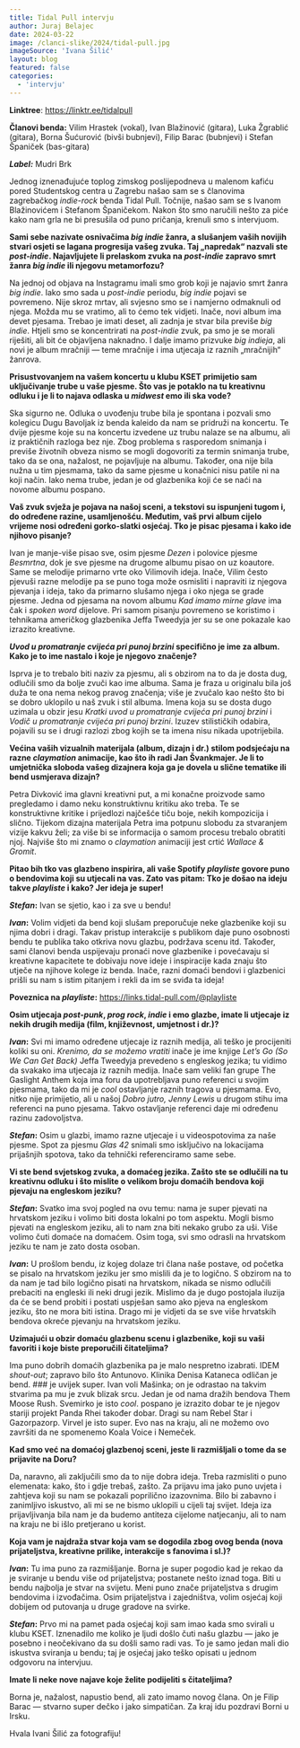 ```yaml
---
title: Tidal Pull intervju
author: Juraj Belajec
date: 2024-03-22
image: /clanci-slike/2024/tidal-pull.jpg
imageSource: 'Ivana Šilić'
layout: blog
featured: false
categories:
  - 'intervju'
---
```


**Linktree**: https://linktr.ee/tidalpull

**Članovi benda:** Vilim Hrastek (vokal), Ivan Blažinović (gitara), Luka Žgrablić (gitara), Borna Šućurović (bivši bubnjevi), Filip Barac (bubnjevi) i Stefan Španiček (bas-gitara)

**_Label:_** Mudri Brk

Jednog iznenađujuće toplog zimskog poslijepodneva u malenom kafiću pored Studentskog centra u Zagrebu našao sam se s članovima zagrebačkog _indie-rock_ benda Tidal Pull. Točnije, našao sam se s Ivanom Blažinovićem i Stefanom Španičekom. Nakon što smo naručili nešto za piće kako nam grla ne bi presušila od puno pričanja, krenuli smo s intervjuom.

**Sami sebe nazivate osnivačima _big indie_ žanra, a slušanjem vaših novijih stvari osjeti se lagana progresija vašeg zvuka. Taj „napredak“ nazvali ste _post-indie_. Najavljujete li prelaskom zvuka na _post-indie_ zapravo smrt žanra _big indie_ ili njegovu metamorfozu?**

Na jednoj od objava na Instagramu imali smo grob koji je najavio smrt žanra _big indie_. Iako smo sada u _post-indie_ periodu, _big indie_ pojavi se povremeno. Nije skroz mrtav, ali svjesno smo se i namjerno odmaknuli od njega. Možda mu se vratimo, ali to ćemo tek vidjeti. Inače, novi album ima devet pjesama. Trebao je imati deset, ali zadnja je stvar bila previše _big indie_. Htjeli smo se koncentrirati na _post-indie_ zvuk, pa smo je se morali riješiti, ali bit će objavljena naknadno. I dalje imamo prizvuke _big indieja_, ali novi je album mračniji &mdash; teme mračnije i ima utjecaja iz raznih „mračnijih“ žanrova.

**Prisustvovanjem na vašem koncertu u klubu KSET primijetio sam uključivanje trube u vaše pjesme. Što vas je potaklo na tu kreativnu odluku i je li to najava odlaska u _midwest_ emo ili ska vode?**

Ska sigurno ne. Odluka o uvođenju trube bila je spontana i pozvali smo kolegicu Dugu Bavoljak iz benda kaleido da nam se pridruži na koncertu. Te dvije pjesme koje su na koncertu izvedene uz trubu nalaze se na albumu, ali iz praktičnih razloga bez nje. Zbog problema s rasporedom snimanja i previše životnih obveza nismo se mogli dogovoriti za termin snimanja trube, tako da se ona, nažalost, ne pojavljuje na albumu. Također, ona nije bila nužna u tim pjesmama, tako da same pjesme u konačnici nisu patile ni na koji način. Iako nema trube, jedan je od glazbenika koji će se naći na novome albumu pospano.

**Vaš zvuk svježa je pojava na našoj sceni, a tekstovi su ispunjeni tugom i, do određene razine, usamljenošću. Međutim, vaš prvi album cijelo vrijeme nosi određeni gorko-slatki osjećaj. Tko je pisac pjesama i kako ide njihovo pisanje?**

Ivan je manje-više pisao sve, osim pjesme _Dezen_ i polovice pjesme _Besmrtna_, dok je sve pjesme na drugome albumu pisao on uz koautore. Same se melodije primarno vrte oko Vilimovih ideja. Inače, Vilim često pjevuši razne melodije pa se puno toga može osmisliti i napraviti iz njegova pjevanja i ideja, tako da primarno slušamo njega i oko njega se grade pjesme. Jedna od pjesama na novom albumu _Kad imamo mirne glave_ ima čak i _spoken word_ dijelove. Pri samom pisanju povremeno se koristimo i tehnikama američkog glazbenika Jeffa Tweedyja jer su se one pokazale kao izrazito kreativne.

**_Uvod u promatranje cvijeća pri punoj brzini_ specifično je ime za album. Kako je to ime nastalo i koje je njegovo značenje?**

Isprva je to trebalo biti naziv za pjesmu, ali s obzirom na to da je dosta dug, odlučili smo da bolje zvuči kao ime albuma. Sama je fraza u originalu bila još duža te ona nema nekog pravog značenja; više je zvučalo kao nešto što bi se dobro uklopilo u naš zvuk i stil albuma. Imena koja su se dosta dugo uzimala u obzir jesu _Kratki uvod u promatranje cvijeća pri punoj brzini_ i _Vodič u promatranje cvijeća pri punoj brzini_. Izuzev stilističkih odabira, pojavili su se i drugi razlozi zbog kojih se ta imena nisu nikada upotrijebila.

**Većina vaših vizualnih materijala (album, dizajn i dr.) stilom podsjećaju na razne _claymation_ animacije, kao što ih radi Jan Švankmajer. Je li to umjetnička sloboda vašeg dizajnera koja ga je dovela u slične tematike ili bend usmjerava dizajn?**

Petra Divković ima glavni kreativni put, a mi konačne proizvode samo pregledamo i damo neku konstruktivnu kritiku ako treba. Te se konstruktivne kritike i prijedlozi najčešće tiču boje, nekih kompozicija i slično. Tijekom dizajna materijala Petra ima potpunu slobodu za stvaranjem vizije kakvu želi; za više bi se informacija o samom procesu trebalo obratiti njoj. Najviše što mi znamo o _claymation_ animaciji jest crtić _Wallace & Gromit_.

**Pitao bih tko vas glazbeno inspirira, ali vaše Spotify _playliste_ govore puno o bendovima koji su utjecali na vas. Zato vas pitam: Tko je došao na ideju takve _playliste_ i kako? Jer ideja je super!**

**_Stefan_:** Ivan se sjetio, kao i za sve u bendu!

**_Ivan_:** Volim vidjeti da bend koji slušam preporučuje neke glazbenike koji su njima dobri i dragi. Takav pristup interakcije s publikom daje puno osobnosti bendu te publika tako otkriva novu glazbu, podržava scenu itd. Također, sami članovi benda uspijevaju pronaći nove glazbenike i povećavaju si kreativne kapacitete te dobivaju nove ideje i inspiracije kada znaju što utječe na njihove kolege iz benda. Inače, razni domaći bendovi i glazbenici prišli su nam s istim pitanjem i rekli da im se sviđa ta ideja!

**Poveznica na _playliste_:** https://links.tidal-pull.com/@playliste

**Osim utjecaja _post-punk_, _prog rock_, _indie_ i emo glazbe, imate li utjecaje iz nekih drugih medija (film, književnost, umjetnost i dr.)?**

**_Ivan_:** Svi mi imamo određene utjecaje iz raznih medija, ali teško je procijeniti koliki su oni. _Krenimo, da se možemo vratiti_ inače je ime knjige _Let’s Go (So We Can Get Back)_ Jeffa Tweedyja prevedeno s engleskog jezika; tu vidimo da svakako ima utjecaja iz raznih medija. Inače sam veliki fan grupe The Gaslight Anthem koja ima foru da upotrebljava puno referenci u svojim pjesmama, tako da mi je _cool_ ostavljanje raznih tragova u pjesmama. Evo, nitko nije primijetio, ali u našoj _Dobro jutro, Jenny Lewis_ u drugom stihu ima referenci na puno pjesama. Takvo ostavljanje referenci daje mi određenu razinu zadovoljstva.

**_Stefan_:** Osim u glazbi, imamo razne utjecaje i u videospotovima za naše pjesme. Spot za pjesmu _Glas 42_ snimali smo isključivo na lokacijama prijašnjih spotova, tako da tehnički referenciramo same sebe.

**Vi ste bend svjetskog zvuka, a domaćeg jezika. Zašto ste se odlučili na tu kreativnu odluku i što mislite o velikom broju domaćih bendova koji pjevaju na engleskom jeziku?**

**_Stefan_:** Svatko ima svoj pogled na ovu temu: nama je super pjevati na hrvatskom jeziku i volimo biti dosta lokalni po tom aspektu. Mogli bismo pjevati na engleskom jeziku, ali to nam zna biti nekako grubo za uši. Više volimo čuti domaće na domaćem. Osim toga, svi smo odrasli na hrvatskom jeziku te nam je zato dosta osoban.

**_Ivan_:** U prošlom bendu, iz kojeg dolaze tri člana naše postave, od početka se pisalo na hrvatskom jeziku jer smo mislili da je to logično. S obzirom na to da nam je tad bilo logično pisati na hrvatskom, nikada se nismo odlučili prebaciti na engleski ili neki drugi jezik. Mislimo da je dugo postojala iluzija da će se bend probiti i postati uspješan samo ako pjeva na engleskom jeziku, što ne mora biti istina. Drago mi je vidjeti da se sve više hrvatskih bendova okreće pjevanju na hrvatskom jeziku.

**Uzimajući u obzir domaću glazbenu scenu i glazbenike, koji su vaši favoriti i koje biste preporučili čitateljima?**

Ima puno dobrih domaćih glazbenika pa je malo nespretno izabrati. IDEM _shout-out_; zapravo bilo što Antunovo. Klinika Denisa Kataneca odličan je bend. ### je uvijek super. Ivan voli Mašinka; on je odrastao na takvim stvarima pa mu je zvuk blizak srcu. Jedan je od nama dražih bendova Them Moose Rush. Svemirko je isto _cool_. pospano je izrazito dobar te je njegov stariji projekt Panda Rhei također dobar. Dragi su nam Rebel Star i Gazorpazorp. Virvel je isto super. Evo nas na kraju, ali ne možemo ovo završiti da ne spomenemo Koala Voice i Nemeček.

**Kad smo već na domaćoj glazbenoj sceni, jeste li razmišljali o tome da se prijavite na Doru?**

Da, naravno, ali zaključili smo da to nije dobra ideja. Treba razmisliti o puno elemenata: kako, što i gdje trebaš, zašto. Za prijavu ima jako puno uvjeta i zahtjeva koji su nam se pokazali poprilično izazovnima. Bilo bi zabavno i zanimljivo iskustvo, ali mi se ne bismo uklopili u cijeli taj svijet. Ideja iza prijavljivanja bila nam je da budemo antiteza cijelome natjecanju, ali to nam na kraju ne bi išlo pretjerano u korist.

**Koja vam je najdraža stvar koja vam se dogodila zbog ovog benda (nova prijateljstva, kreativne prilike, interakcije s fanovima i sl.)?**

**_Ivan_:** Tu ima puno za razmišljanje. Borna je super pogodio kad je rekao da je sviranje u bendu više od prijateljstva; postanete nešto iznad toga. Biti u bendu najbolja je stvar na svijetu. Meni puno znače prijateljstva s drugim bendovima i izvođačima. Osim prijateljstva i zajedništva, volim osjećaj koji dobijem od putovanja u druge gradove na svirke.

**_Stefan_:** Prvo mi na pamet pada osjećaj koji sam imao kada smo svirali u klubu KSET. Iznenadilo me koliko je ljudi došlo čuti našu glazbu &mdash; jako je posebno i neočekivano da su došli samo radi vas. To je samo jedan mali dio iskustva sviranja u bendu; taj je osjećaj jako teško opisati u jednom odgovoru na intervjuu.

**Imate li neke nove najave koje želite podijeliti s čitateljima?**

Borna je, nažalost, napustio bend, ali zato imamo novog člana. On je Filip Barac &mdash; stvarno super dečko i jako simpatičan. Za kraj idu pozdravi Borni u Irsku.

Hvala Ivani Šilić za fotografiju!
